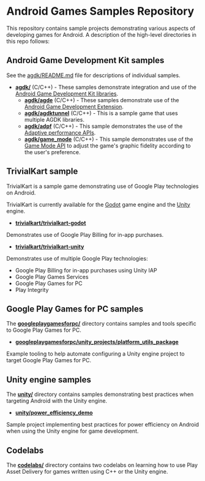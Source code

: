 # Android Games Samples Repository

This repository contains sample projects demonstrating various aspects of
developing games for Android. A description of the high-level directories
in this repo follows:

## Android Game Development Kit samples

See the [agdk/README.md](agdk/README.md) file for descriptions of individual samples.

* **[agdk/](agdk)** (C/C++) - These samples demonstrate integration and use of
the [Android Game Development Kit libraries](https://developer.android.com/games/agdk/libraries-overview).
  * **[agdk/agde](agdk/agde)** (C/C++) - These samples demonstrate use of the
[Android Game Development Extension](https://developer.android.com/games/agde).
  * **[agdk/agdktunnel](agdk/agdktunnel)** (C/C++) - This is a sample game that uses multiple AGDK libraries.
  * **[agdk/adpf](agdk/adpf)** (C/C++) - This sample demonstrates the use of the [Adaptive performance APIs](https://developer.android.com/games/optimize/adpf).
  * **[agdk/game_mode](agdk/game_mode)** (C/C++) - This sample demonstrates use of the [Game Mode API](https://developer.android.com/games/gamemode/gamemode-api) to adjust the game's graphic fidelity according to the user's preference.

## TrivialKart sample

TrivialKart is a sample game demonstrating use of Google Play technologies
on Android.

TrivialKart is currently available for the
[Godot](https://www.godotengine.org) game engine and the
[Unity](https://www.unity.com) engine.

* **[trivialkart/trivialkart-godot](trivialkart/trivialkart-godot)**

Demonstrates use of Google Play Billing for in-app purchases.

* **[trivialkart/trivialkart-unity](trivialkart/trivialkart-unity)**

Demonstrates use of multiple Google Play technologies:

* Google Play Billing for in-app purchases using Unity IAP
* Google Play Games Services
* Google Play Games for PC
* Play Integrity

## Google Play Games for PC samples

The **[googleplaygamesforpc/](googleplaygamesforpc)** directory contains
samples and tools specific to Google Play Games for PC.

* **[googleplaygamesforpc/unity_projects/platform_utils_package](googleplaygamesforpc/unity_projects/platform_utils_package)**

Example tooling to help automate configuring a Unity engine project to target
Google Play Games for PC.

## Unity engine samples

The **[unity/](unity)** directory contains samples demonstrating best practices
when targeting Android with the Unity engine.

* **[unity/power_efficiency_demo](unity/power_efficiency_demo)**

Sample project implementing best practices for power efficiency on Android
when using the Unity engine for game development.

## Codelabs

The **[codelabs/](codelabs)** directory contains two codelabs on learning how
to use Play Asset Delivery for games written using C++ or the Unity engine.
